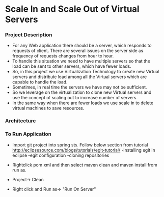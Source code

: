 # Scale In and Scale Out of Virtual Servers

### Project Description
- For any Web application there should be a server, which responds to requests of client. There are several issues on the server side as frequency of requests changes from hour to hour. 
- To handle this situation we need to have multiple servers so that the load can be sent to other servers, which have fewer loads. 
- So, in this project we use Virtualization Technology to create new Virtual servers and distribute load among all the Virtual servers which are capable to handle the load. 
- Sometimes, in real time the servers we have may not be sufficient. 
- So we leverage on the virtualization to clone new Virtual servers and use the concept of scaling out to increase number of servers. 
- In the same way when there are fewer loads we use scale in to delete virtual machines to save resources. 

### Architecture



### To Run Application

- Import git project into spring sts. Follow below section from tutorial http://eclipsesource.com/blogs/tutorials/egit-tutorial/ -installing egit in eclipse -egit configuration -cloning repositories

- Rightclick pom.xml and then select maven clean and maven install from run as.

- Project-> Clean

- Right click and Run as-> "Run On Server"


